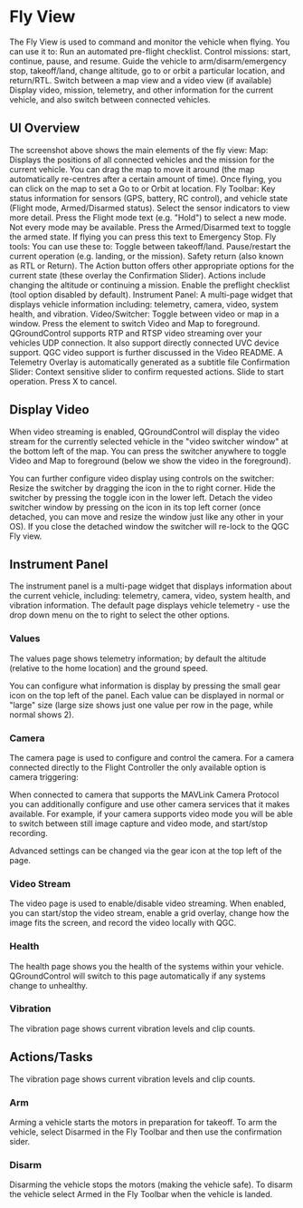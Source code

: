 # Fly View

The Fly View is used to command and monitor the vehicle when flying.
You can use it to:
Run an automated pre-flight checklist.
Control missions: start, continue, pause, and resume.
Guide the vehicle to arm/disarm/emergency stop, takeoff/land, change altitude, go to or orbit a particular location, and return/RTL.
Switch between a map view and a video view (if available)
Display video, mission, telemetry, and other information for the current vehicle, and also switch between connected vehicles.

## UI Overview
The screenshot above shows the main elements of the fly view:
Map: Displays the positions of all connected vehicles and the mission for the current vehicle.
You can drag the map to move it around (the map automatically re-centres after a certain amount of time).
Once flying, you can click on the map to set a Go to or Orbit at location.
Fly Toolbar: Key status information for sensors (GPS, battery, RC control), and vehicle state (Flight mode, Armed/Disarmed status).
Select the sensor indicators to view more detail.
Press the Flight mode text (e.g. "Hold") to select a new mode. Not every mode may be available.
Press the Armed/Disarmed text to toggle the armed state. If flying you can press this text to Emergency Stop.
Fly tools: You can use these to:
Toggle between takeoff/land.
Pause/restart the current operation (e.g. landing, or the mission).
Safety return (also known as RTL or Return).
The Action button offers other appropriate options for the current state (these overlay the Confirmation Slider). Actions include changing the altitude or continuing a mission.
Enable the preflight checklist (tool option disabled by default).
Instrument Panel: A multi-page widget that displays vehicle information including: telemetry, camera, video, system health, and vibration.
Video/Switcher: Toggle between video or map in a window.
Press the element to switch Video and Map to foreground.
QGroundControl supports RTP and RTSP video streaming over your vehicles UDP connection. It also support directly connected UVC device support. QGC video support is further discussed in the Video README.
A Telemetry Overlay is automatically generated as a subtitle file
Confirmation Slider: Context sensitive slider to confirm requested actions. Slide to start operation. Press X to cancel.

## Display Video

When video streaming is enabled, QGroundControl will display the video stream for the currently selected vehicle in the "video switcher window" at the bottom left of the map. You can press the switcher anywhere to toggle Video and Map to foreground (below we show the video in the foreground).

You can further configure video display using controls on the switcher:
Resize the switcher by dragging the icon in the to right corner.
Hide the switcher by pressing the toggle icon in the lower left.
Detach the video switcher window by pressing on the icon in its top left corner (once detached, you can move and resize the window just like any other in your OS). If you close the detached window the switcher will re-lock to the QGC Fly view.

## Instrument Panel

The instrument panel is a multi-page widget that displays information about the current vehicle, including: telemetry, camera, video, system health, and vibration information.
The default page displays vehicle telemetry - use the drop down menu on the to right to select the other options.

### Values

The values page shows telemetry information; by default the altitude (relative to the home location) and the ground speed.

You can configure what information is display by pressing the small gear icon on the top left of the panel. Each value can be displayed in normal or "large" size (large size shows just one value per row in the page, while normal shows 2).

### Camera

The camera page is used to configure and control the camera. For a camera connected directly to the Flight Controller the only available option is camera triggering:

When connected to camera that supports the MAVLink Camera Protocol you can additionally configure and use other camera services that it makes available. For example, if your camera supports video mode you will be able to switch between still image capture and video mode, and start/stop recording.

Advanced settings can be changed via the gear icon at the top left of the page.

### Video Stream

The video page is used to enable/disable video streaming. When enabled, you can start/stop the video stream, enable a grid overlay, change how the image fits the screen, and record the video locally with QGC.

### Health

The health page shows you the health of the systems within your vehicle. QGroundControl will switch to this page automatically if any systems change to unhealthy.

### Vibration

The vibration page shows current vibration levels and clip counts.

## Actions/Tasks

The vibration page shows current vibration levels and clip counts.

### Arm

Arming a vehicle starts the motors in preparation for takeoff.
To arm the vehicle, select Disarmed in the Fly Toolbar and then use the confirmation sider.

### Disarm

Disarming the vehicle stops the motors (making the vehicle safe). To disarm the vehicle select Armed in the Fly Toolbar when the vehicle is landed.


